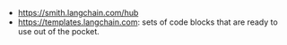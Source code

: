 - https://smith.langchain.com/hub
- https://templates.langchain.com: sets of code blocks that are ready to use out of the pocket.
